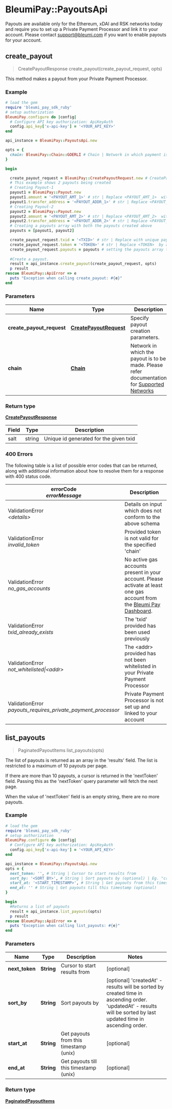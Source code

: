 # BleumiPay::PayoutsApi

Payouts are available only for the Ethereum, xDAI and RSK networks today and require you to set up a Private Payment Processor and link it to your account. Please contact support@bleumi.com if you want to enable payouts for your account.

## create_payout

> CreatePayoutResponse create_payout(create_payout_request, opts)

This method makes a payout from your Private Payment Processor.

### Example

```ruby
# load the gem
require 'bleumi_pay_sdk_ruby'
# setup authorization
BleumiPay.configure do |config|
  # Configure API key authorization: ApiKeyAuth
  config.api_key['x-api-key'] = '<YOUR_API_KEY>'
end

api_instance = BleumiPay::PayoutsApi.new

opts = {
  chain: BleumiPay::Chain::GOERLI # Chain | Network in which payment is to be created.
}

begin

  create_payout_request = BleumiPay::CreatePayoutRequest.new # CreatePayoutRequest | Request body - used to specify payout creation parameters.
  # This example shows 2 payouts being created
  # Creating Payout-1
  payout1 = BleumiPay::Payout.new
  payout1.amount = '<PAYOUT_AMT_1>' # str | Replace <PAYOUT_AMT_1>  with the 1st payout's amount
  payout1.transfer_address = '<PAYOUT_ADDR_1>' # str | Replace <PAYOUT_ADDR_1>  with the 1st payout's receiver's address
  # Creating Payout-2
  payout2 = BleumiPay::Payout.new
  payout2.amount = '<PAYOUT_AMT_2>' # str | Replace <PAYOUT_AMT_2>  with the 2nd payout's amount
  payout2.transfer_address = '<PAYOUT_ADDR_2>' # str | Replace <PAYOUT_ADDR_2>  with the 2nd payout's receiver's address
  # Creating a payouts array with both the payouts created above 
  payouts = [payout1, payout2]

  create_payout_request.txid = '<TXID>' # str | Replace with unique payout ID 
  create_payout_request.token = '<TOKEN>' # str | Replace <TOKEN>  by anyone of the following values: 'ETH' or 'XDAI' or 'XDAIT' or ECR-20 Contract Address or 'RBTC' or RSK ECR-20 Contract Address or 'Asset ID' of Algorand Standard Asset.
  create_payout_request.payouts = payouts # setting the payouts array to the payout create request
  
  #Create a payout.
  result = api_instance.create_payout(create_payout_request, opts)
  p result
rescue BleumiPay::ApiError => e
  puts "Exception when calling create_payout: #{e}"
end
```

### Parameters


Name | Type | Description  | Notes
------------- | ------------- | ------------- | -------------
 **create_payout_request** | [**CreatePayoutRequest**](CreatePayoutRequest.md)| Specify payout creation parameters. |
 **chain** | [**Chain**](Chain.md)| Network in which the payout is to be made. Please refer documentation for [Supported Networks](https://pay.bleumi.com/docs/#supported-networks) |


### Return type

[**CreatePayoutResponse**](CreatePayoutResponse.md)

Field | Type | Description
----- | ----- | -----
salt | string | Unique id generated for the given txid

### 400 Errors

The following table is a list of possible error codes that can be returned, along with additional information about how to resolve them for a response with 400 status code.

errorCode <br> <i>errorMessage</i> | Description
---- | ----
ValidationError <br> <i>&lt;details&gt;</i> | Details on input which does not conform to the above schema
ValidationError <br> <i>invalid_token</i> | Provided token is not valid for the specified 'chain'
ValidationError <br> <i>no_gas_accounts</i> | No active gas accounts present in your account. Please activate at least one gas account from the <a href="https://pay.bleumi.com/app/" target="_blank">Bleumi Pay Dashboard</a>.
ValidationError <br> <i>txid_already_exists</i> | The 'txid' provided has been used previously
ValidationError <br> <i>not_whitelisted&#124;&lt;addr&gt;</i> | The &lt;addr&gt; provided has not been whitelisted in your Private Payment Processor
ValidationError <br> <i>payouts_requires_private_payment_processor</i> | Private Payment Processor is not set up and linked to your account


## list_payouts

> PaginatedPayoutItems list_payouts(opts)

The list of payouts is returned as an array in the 'results' field. The list is restricted to a maximum of 10 payouts per page.

If there are more than 10 payouts, a cursor is returned in the 'nextToken' field. Passing this as the 'nextToken' query parameter will fetch the next page. 

When the value of 'nextToken' field is an empty string, there are no more payouts.

### Example

```ruby
# load the gem
require 'bleumi_pay_sdk_ruby'
# setup authorization
BleumiPay.configure do |config|
  # Configure API key authorization: ApiKeyAuth
  config.api_key['x-api-key'] = '<YOUR_API_KEY>'
end

api_instance = BleumiPay::PayoutsApi.new
opts = {
  next_token: '', # String | Cursor to start results from
  sort_by: '<SORT_BY>', # String | Sort payouts by (optional) | Eg. "createdAt"
  start_at: '<START_TIMESTAMP>', # String | Get payouts from this timestamp (optional) | Eg. 1577836800 for 1-JAN-2020
  end_at: '' # String | Get payouts till this timestamp (optional) 
}

begin
  #Returns a list of payouts
  result = api_instance.list_payouts(opts)
  p result
rescue BleumiPay::ApiError => e
  puts "Exception when calling list_payouts: #{e}"
end
```

### Parameters


Name | Type | Description  | Notes
------------- | ------------- | ------------- | -------------
 **next_token** | **String**| Cursor to start results from | [optional] 
 **sort_by** | **String**| Sort payouts by | [optional] 'createdAt' - results will be sorted by created time in ascending order. <br>'updatedAt' - results will be sorted by last updated time in ascending order.
 **start_at** | **String**| Get payouts from this timestamp (unix) | [optional] 
 **end_at** | **String**| Get payouts till this timestamp (unix) | [optional] 

### Return type

[**PaginatedPayoutItems**](PaginatedPayoutItems.md)

